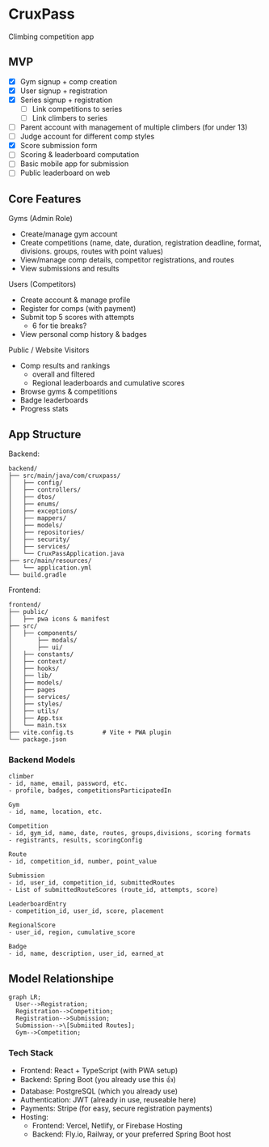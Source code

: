 # CruxPass
Climbing competition app

## MVP
- [x] Gym signup + comp creation
- [x] User signup + registration
- [x] Series signup + registration
  - [ ] Link competitions to series
  - [ ] Link climbers to series
- [ ] Parent account with management of multiple climbers (for under 13)
- [ ] Judge account for different comp styles
- [x] Score submission form
- [ ] Scoring & leaderboard computation
- [ ] Basic mobile app for submission
- [ ] Public leaderboard on web
 
## Core Features
Gyms (Admin Role)
- Create/manage gym account
- Create competitions (name, date, duration, registration deadline, format, divisions. groups, routes with point values)
- View/manage comp details, competitor registrations, and routes
- View submissions and results

Users (Competitors)
- Create account & manage profile
- Register for comps (with payment)
- Submit top 5 scores with attempts
  - 6 for tie breaks?
- View personal comp history & badges

Public / Website Visitors
- Comp results and rankings
  - overall and filtered
  - Regional leaderboards and cumulative scores
- Browse gyms & competitions
- Badge leaderboards
- Progress stats

## App Structure
Backend:
```
backend/
├── src/main/java/com/cruxpass/
│   ├── config/
│   ├── controllers/
│   ├── dtos/
│   ├── enums/
│   ├── exceptions/
│   ├── mappers/
│   ├── models/
│   ├── repositories/
│   ├── security/
│   ├── services/
│   └── CruxPassApplication.java
├── src/main/resources/
│   └── application.yml
└── build.gradle
```
Frontend:
```
frontend/
├── public/
│   ├── pwa icons & manifest
├── src/
│   ├── components/ 
│       ├── modals/
│       ├── ui/
│   ├── constants/
│   ├── context/
│   ├── hooks/
│   ├── lib/
│   ├── models/
│   ├── pages
│   ├── services/
│   ├── styles/
│   ├── utils/
│   ├── App.tsx
│   └── main.tsx
├── vite.config.ts        # Vite + PWA plugin
└── package.json
```
### Backend Models
```
climber
- id, name, email, password, etc.
- profile, badges, competitionsParticipatedIn

Gym
- id, name, location, etc.

Competition
- id, gym_id, name, date, routes, groups,divisions, scoring formats
- registrants, results, scoringConfig

Route
- id, competition_id, number, point_value

Submission
- id, user_id, competition_id, submittedRoutes
- List of submittedRouteScores (route_id, attempts, score)

LeaderboardEntry
- competition_id, user_id, score, placement

RegionalScore
- user_id, region, cumulative_score

Badge
- id, name, description, user_id, earned_at
```
## Model Relationshipe
``` mermaid
graph LR;
  User-->Registration;
  Registration-->Competition;
  Registration-->Submission;
  Submission-->\[Submiited Routes];
  Gym-->Competition;
```
### Tech Stack
- Frontend: React + TypeScript (with PWA setup)
- Backend: Spring Boot (you already use this 👍)
- Database: PostgreSQL (which you already use)
- Authentication: JWT (already in use, reuseable here)
- Payments: Stripe (for easy, secure registration payments)
- Hosting:
  - Frontend: Vercel, Netlify, or Firebase Hosting
  - Backend: Fly.io, Railway, or your preferred Spring Boot host
